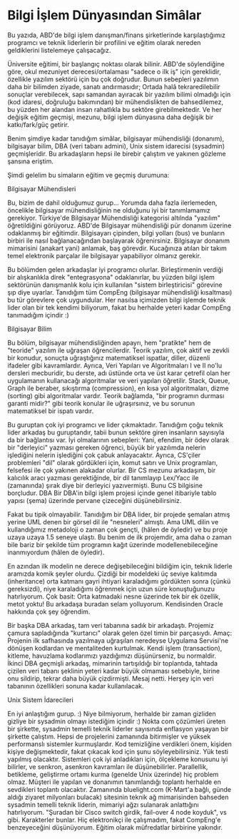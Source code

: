 # Bilgi İşlem Dünyasından Simâlar

Bu yazıda, ABD'de bilgi işlem danışman/finans şirketlerinde
karşılaştığımız programcı ve teknik liderlerin bir profilini ve eğitim
olarak nereden geldiklerini listelemeye çalışacağız.

Üniversite eğitimi, bir başlangıç noktası olarak bilinir. ABD'de
söylendiğine göre, okul mezuniyet derecesi/ortalaması "sadece o ilk
iş" için gereklidir, özellikle yazılım sektörü için bu çok
doğrudur. Bunun sebepleri yazılımın daha bir bilimden ziyade, sanatı
andırmasıdır; Ortada halâ tekraredilebilir sonuçlar verebilecek, sapı
samandan ayıracak bir yazılım bilimi olmadığı için (kod idaresi,
doğruluğu bakımından) bir mühendislikten de bahsedilemez, bu yüzden
her alandan insan rahatlıkla bu sektöre girebilmektedir.  Ve her
değişik eğitim geçmişi, mezunu, bilgi işlem dünyasına daha değişik bir
katkı/fark/güç getirir.

Benim şimdiye kadar tanıdığım simâlar, bilgisayar mühendisliği
(donanım), bilgisayar bilim, DBA (veri tabanı admini), Unix sistem
idarecisi (sysadmin) geçmişleridir. Bu arkadaşların hepsi ile birebir
çalıştım ve yakınen gözleme şansına eriştim.

Şimdi gelelim bu simaların eğitim ve geçmiş durumuna:

Bilgisayar Mühendisleri

Bu, bizim de dahil olduğumuz gurup... Yorumda daha fazla ilerlemeden,
öncelikle bilgisayar mühendisliğinin ne olduğunu iyi bir tanımlamamız
gerekiyor. Türkiye'de Bilgisayar Mühendisliği kategorisi altılnda
"yazılım" öğretildiğini görüyoruz. ABD'de Bilgisayar mühendisliği pür
donanım üzerine odaklanmış bir eğitimdir. Bilgisayarı çipinden, bilgi
yolları (bus) ve bunların birbiri ile nasıl bağlanacağından başlayarak
öğrenirsiniz. Bilgisayar donanım mimarisini (anakart yani) anlamak,
baş görevdir. Kucağınıza atılan bir takım temel elektronik parçalar
ile bilgisayar yapabiliyor olmanız gerekir.

Bu bölümden gelen arkadaşlar iyi programcı olurlar. Birleştirmenin
verdiği bir alışkanlıkla direk "entegrasyona" odaklanırlar, bu yüzden
bilgi işlem sektörünün danışmanlık kolu için kullanılan "sistem
birleştiricisi" görevine şıp diye uyarlar. Tanıdığım tüm CompEng
(bilgisayar mühendisliği kısaltması) bu tür görevlere çok
uygundular. Her nasılsa içimizden bilgi işlemde teknik lider olan bir
tek kendimi biliyorum, fakat bu herhalde yeteri kadar CompEng
tanımadığım içindir :)

Bilgisayar Bilim

Bu bölüm, bilgisayar mühendisliğinden apayrı, hem "pratikte" hem de
"teoride" yazılım ile uğraşan öğrencilerdir. Teorik yazılım, çok aktif
ve zevkli bir konudur, sonuçta uğraştığınız matematiksel ispatlar,
diller, düzenli ifadeler gibi kavramlardır. Ayrıca, Veri Yapıları ve
Algoritmaları I ve II no'lu dersleri mecburidir, bu derste, adı
üstünde orta ve üst karar çetrefil olan her uygulamanın kullanacağı
algoritmalar ve veri yapıları öğretilir. Stack, Queue, Graph ile
beraber, sıkıştırma (compression), en kısa yol algoritmaları, dizme
(sorting) gibi algoritmalar vardır. Teorik bağlamda, "bir programın
durması garanti midir?" gibi teorik konular ile uğraşırsınız, ve bu
sorunun matematiksel bir ispatı vardır.

Bu guruptan çok iyi programcı ve lider çıkmaktadır. Tanıdığım çoğu
teknik lider arkadaş bu guruptandır, tabii bunun sektöre giren
insanların sayısıyla da bir bağlantısı var.  İyi olmalarının
sebepleri: Yani, efendim, bir ödev olarak bir "derleyici" yazması
gereken öğrenci, büyük bir yazılımda nelerin işlediğini nelerin
işlediğini çok çabuk anlayacaktır. Ayrıca, CS'çiler problemleri "dil"
olarak gördükleri için, komut satırı ve Unix programları, felsefesi
ile çok yakınen alakadar olurlar. Bir CS mezunu arkadaşım, bir
kalıcılık aracı yazması gerektiğinde, bir dil tanımlayıp Lex/Yacc ile
(zamanında) şırak diye bir derleyici yazıvermişti. Bunu CS bilgisine
borçludur.  DBA Bir DBA'in bilgi işlem projesi içinde genel itibariyle
tablo yapısı (şema) üzerinde pervane çizeceğini
düşünebilirsiniz.

Fakat bu tipik olmayabilir. Tanıdığım bir DBA lider, bir projede
şemaları atmış yerine UML denen bir görsel dil ile "nesneleri"
almıştı. Ama UML dilin ve kullandığımız metadoloji o zaman çok gençti,
(hâlen de öyledir) ve bu proje uzaya uzaya 1.5 seneye ulaştı. Bu benim
de ilk projemdir, ama daha o zaman bile bariz bir şekilde tüm
programın kağıt üzerinde modellenebileceğine inanmıyordum (hâlen de
öyledir).

En azından ilk modelin ne derece değişebileceğini bildiğim için,
teknik liderle aramızda komik şeyler olurdu. Çizdiği bir modeldeki üç
seviye kalıtımda (inheritance) orta katmanı gayri ihtiyari
karaladığımı gördükten sonra (çünkü gereksizdi), niye karaladığımı
öğrenmek için uzun süre konuştuğunuzu hatırlıyorum. Çok basit: Orta
katmadaki nesne üzerinde tek bir ek özellik, metot yoktu!  Bu arkadaşa
buradan selam yolluyorum. Kendisinden Oracle hakkında çok şey
öğrendim.

Bir başka DBA arkadaş, tam veri tabanına sadık bir arkadaştı. Projemiz
çamura sapladığında "kurtarıcı" olarak gelen özel timin bir
parçasıydı. Amaç: Projenin ilk safhasında yazılmaya uğraşılan
neredeyse Uygulama Servisi'ne dönüşen kodlardan ve mentaliteden
kurtulmak. Kendi işlem (transaction), kitleme, havuzlama kodlarımızı
yazdığımızı düşünürseniz, bu normaldir. İkinci DBA geçmişli arkadaş,
mimarinin tartışıldığı bir toplantıda, tahtada çizilen veri tabanı
şeklinin yeteri kadar büyük olmaması sebebiyle, birine onu sildirip,
tekrar daha büyük çizdirmişti. Mesaj netti. Herşey için veri tabanının
özellikleri sonuna kadar kullanılacak.

Unix Sistem İdarecileri

En iyi anlaştığım gurup. :) Niye bilmiyorum, herhalde bir zaman
gizliden gizliye bir sysadmin olmayı istediğim içindir :) Nokta com
çözümleri üreten bir şirkette, sysadmin temelli teknik liderler
sayısında enflasyon yaşayan bir şirkette çalıştım. Hepsi de
projelerini zamanında bitirmişler ve yüksek performanslı sistemler
kurmuşlardır. Kod temizliğine verdikleri önem, kişiden kişiye
değişmektedir, fakat çıkacak kod için şunu söyleyebilirsiniz. Yük
testi yapılmış olacaktır.  Sistemleri çok iyi anladıkları için,
ölçekleme konusunu iyi bilirler, ve senkron, asenkron kavramları ile
düşünebilirler. Parallellik, betikleme, geliştirme ortamı kurma
(genelde Unix üzerinde) hiç problem olmaz. Müşteri ile yapılan ve
donanımın tanımlandığı toplantı herhalde en sevdikleri toplantı
olacaktır. Zamanında bluelight.com (K-Mart'a bağlı, günde aldığı
ziyaret milyonları bulacak) sitesinin teknik ağ mimarisinden bahseden
sysadmin temelli teknik liderin, mimariyi ağzı sulanarak anlattığını
hatırlıyorum. "Şuradan bir Cisco switch girdik, fail-over 4 node
koyduk", vs gibi.  Karakterler bunlar.  Hiç elektronikçi ile
çalışmadım, fakat CompEng'e benzeyeceğini düşünüyorum. Eğitim olarak
müfredatlar birbirine yakındır.

